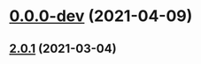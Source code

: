 # [0.0.0-dev](https://github.com/AlexRogalskiy/screenshots/compare/v2.0.1...v0.0.0-dev) (2021-04-09)



## [2.0.1](https://github.com/AlexRogalskiy/screenshots/compare/2.0.1...v2.0.1) (2021-03-04)



